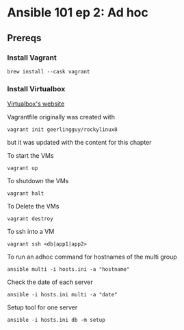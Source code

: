 # Ansible 101 ep 2: Ad hoc
## Prereqs
### Install Vagrant
```
brew install --cask vagrant
```

### Install Virtualbox
[Virtualbox's website](https://virtualbox.org)


Vagrantfile originally was created with 
```
vagrant init geerlingguy/rockylinux8
```
but it was updated with the content for this chapter

To start the VMs
```
vagrant up
```

To shutdown the VMs
```
vagrant halt
```

To Delete the VMs
```
vagrant destroy
```

To ssh into a VM
```
vagrant ssh <db|app1|app2>
```

To run an adhoc command for hostnames of the multi group
```
ansible multi -i hosts.ini -a "hostname"
```

Check the date of each server
```
ansible -i hosts.ini multi -a "date"
```

Setup tool for one server 

```
ansible -i hosts.ini db -m setup
```


